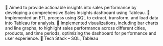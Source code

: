  Aimed to provide actionable insights into sales performance by developing a comprehensive Sales Insights dashboard using 
Tableau.
 Implemented an ETL process using SQL to extract, transform, and load data into Tableau for analysis.
 Implemented visualizations, including bar charts and line graphs, to highlight sales performance across different cities, 
products, and time periods, optimizing the dashboard for performance and user experience.
 Tech Stack – SQL, Tableau
